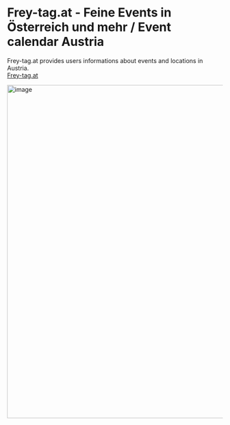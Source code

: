 # Frey-tag.at - Feine Events in Österreich und mehr / Event calendar Austria

Frey-tag.at provides users informations about events and locations in Austria.
<br>
<a href="https://www.frey-tag.at">Frey-tag.at</a>


<img width="778" alt="image" src="https://user-images.githubusercontent.com/47069147/166067059-a6f39f9c-8f04-4e8f-848b-105709925236.png">

